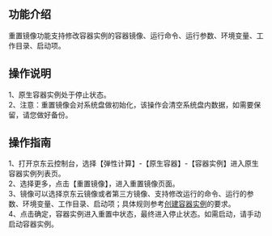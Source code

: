 ## 功能介绍  
  重置镜像功能支持修改容器实例的容器镜像、运行命令、运行参数、环境变量、工作目录、启动项。  
## 操作说明  
  1、原生容器实例处于停止状态。  
  2、注意：重置镜像会对系统盘做初始化，该操作会清空系统盘内数据，如需要保留，请您做好备份。  
## 操作指南  
  1、打开京东云控制台，选择【弹性计算】-【原生容器】-【容器实例】进入原生容器实例列表页。   
  2、选择更多，点击【重置镜像】，进入重置镜像页面。  
  3、镜像可以选择京东云镜像或者第三方镜像、支持修改运行的命令、运行的参数、环境变量、工作目录、启动项；具体规则参考[创建容器实例](https://docs.jdcloud.com/cn/native-container/create-to-instance)的要求。  
  4、点击确定，容器实例进入重置中状态，最终进入停止状态。如需启动，请手动启动容器实例。  
